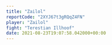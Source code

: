 ```yaml
---
title: "Zailol"
reportCode: "2XYJ67t3gRQqZ4FN"
player: "Zailol"
fight: "Terestian Illhoof"
date: 2021-08-23T19:07:58.042000+00:00
---
```

